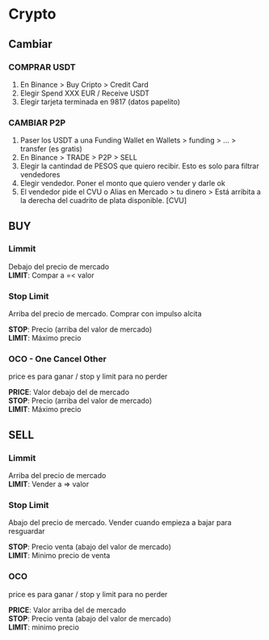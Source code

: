 # Crypto

## Cambiar

### COMPRAR USDT

1. En Binance > Buy Cripto > Credit Card
2. Elegir Spend XXX EUR / Receive USDT
3. Elegir tarjeta terminada en 9817 (datos papelito)

### CAMBIAR P2P

1. Paser los USDT a una Funding Wallet en Wallets > funding > ... > transfer (es gratis)
2. En Binance > TRADE > P2P > SELL
3. Elegir la cantindad de PESOS que quiero recibir. Esto es solo para filtrar vendedores
4. Elegir vendedor. Poner el monto que quiero vender y darle ok
5. El vendedor pide el CVU o Alias
   en Mercado > tu dinero > Está arribita a la derecha del cuadrito de plata disponible. [CVU]

## BUY

### Limmit

Debajo del precio de mercado  
**LIMIT**: Compar a =< valor

### Stop Limit

Arriba del precio de mercado. Comprar con impulso alcita

**STOP**: Precio (arriba del valor de mercado)  
**LIMIT**: Máximo precio

### OCO - One Cancel Other

price es para ganar / stop y limit para no perder

**PRICE**: Valor debajo del de mercado  
**STOP**: Precio (arriba del valor de mercado)  
**LIMIT**: Máximo precio

## SELL

### Limmit

Arriba del precio de mercado  
**LIMIT**: Vender a => valor

### Stop Limit

Abajo del precio de mercado. Vender cuando empieza a bajar para resguardar

**STOP**: Precio venta (abajo del valor de mercado)  
**LIMIT**: Minimo precio de venta

### OCO

price es para ganar / stop y limit para no perder

**PRICE**: Valor arriba del de mercado  
**STOP**: Precio venta (abajo del valor de mercado)  
**LIMIT**: minimo precio
